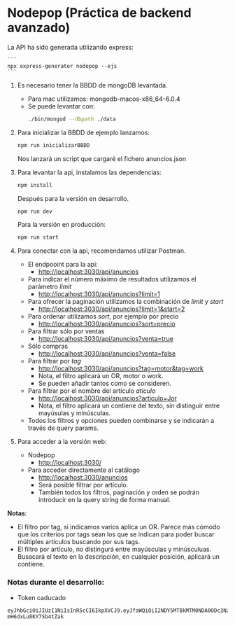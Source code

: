 # Nodepop (Práctica de backend avanzado)

La API ha sido generada utilizando express:

    ```
    npx express-generator nodepop --ejs
    ```

1. Es necesario tener la BBDD de mongoDB levantada.
   - Para mac utilizamos: mongodb-macos-x86_64-6.0.4
   - Se puede levantar con:
     ```sh
     ./bin/mongod --dbpath ./data
     ```
2. Para inicializar la BBDD de ejemplo lanzamos:

   ```sh
   npm run inicializarBBDD
   ```

   Nos lanzará un script que cargaré el fichero anuncios.json

3. Para levantar la api, instalamos las dependencias:

   ```sh
   npm install
   ```

   Después para la versión en desarrollo.

   ```sh
   npm run dev
   ```

   Para la versión en producción:

   ```sh
   npm run start
   ```

4. Para conectar con la api, recomendamos utilizar Postman.

   - El endpooint para la api:
     - [http://localhost:3030/api/anuncios](http://localhost:3030/api/anuncios)
   - Para indicar el número máximo de resultados utilizamos el parámetro _limit_
     - [http://localhost:3030/api/anuncios?limit=1](http://localhost:3030/api/anuncios?limit=1)
   - Para ofrecer la paginación utilizamos la combinación de _limit_ y _start_
     - [http://localhost:3030/api/anuncios?limit=1&start=2](http://localhost:3030/api/anuncios?limit=1&start=2)
   - Para ordenar utilizamos _sort_, por ejemplo por precio
     - [http://localhost:3030/api/anuncios?sort=precio](http://localhost:3030/api/anuncios?sort=precio)
   - Para filtrar sólo por ventas
     - [http://localhost:3030/api/anuncios?venta=true](http://localhost:3030/api/anuncios?venta=true)
   - Sólo compras
     - [http://localhost:3030/api/anuncios?venta=false](http://localhost:3030/api/anuncios?venta=false)
   - Para filtrar por _tag_
     - [http://localhost:3030/api/anuncios?tag=motor&tag=work](http://localhost:3030/api/anuncios?tag=motor&tag=work)
     - Nota, el filtro aplicará un OR, motor o work.
     - Se pueden añadir tantos como se consideren.
   - Para filtrar por el nombre del artículo _aticulo_
     - [http://localhost:3030/api/anuncios?articulo=Jor](http://localhost:3030/api/anuncios?articulo=Jor)
     - Nota, el filtro aplicará un contiene del texto, sin distinguir entre mayúsulas y minúsculas.
   - Todos los filtros y opciones pueden combinarse y se indicarán a través de query params.

5. Para acceder a la versión web:
   - Nodepop
     - [http://localhost:3030/](http://localhost:3030/)
   - Para acceder directamente al catálogo
     - [http://localhost:3030/anuncios](http://localhost:3030/anuncios)
     - Será posible filtrar por artículo.
     - También todos los filtros, paginación y orden se podrán introducir en la query string de forma manual.

**Notas**:

- El filtro por tag, si indicamos varios aplica un OR.
  Parece más cómodo que los criterios por tags sean los que se indican para poder buscar múltiples artículos buscando por sus tags.
- El filtro por artículo, no distingurá entre mayúsculas y minúsculuas.
  Busacará el texto en la descripción, en cualquier posición, aplicará un contiene.

### Notas durante el desarrollo:

- Token caducado

```
eyJhbGciOiJIUzI1NiIsInR5cCI6IkpXVCJ9.eyJfaWQiOiI2NDY5MTBkMTM0NDA0ODc3NzRlYmVkYzkiLCJpYXQiOjE2ODQ2NjA2NjcsImV4cCI6MTY4NDY2MDY2N30.OZOnYQ8XAZ7I1l5hqw6903NH-mH6dxLu8KY7Sb4tZak
```
